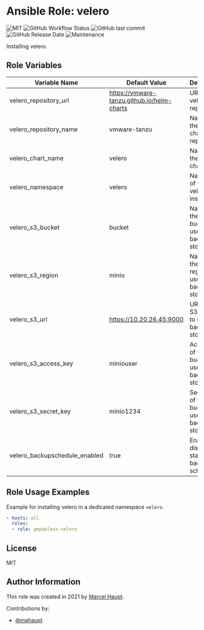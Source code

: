 # Ansible Role: velero

![MIT](https://img.shields.io/badge/license-MIT-brightgreen.svg?style=flat-square)
![GitHub Workflow Status](https://img.shields.io/github/workflow/status/gepaplexx/ansible-role-velero/Main?style=flat-square)
![GitHub last commit](https://img.shields.io/github/last-commit/gepaplexx/ansible-role-velero?style=flat-square)
![GitHub Release Date](https://img.shields.io/github/release-date/gepaplexx/ansible-role-velero?style=flat-square)
![Maintenance](https://img.shields.io/maintenance/yes/2022?style=flat-square)

Installing velero.

## Role Variables

Variable Name | Default Value | Description
------------ | ------------- | -------------
velero_repository_url | https://vmware-tanzu.github.io/helm-charts | URL of the velero chart repository
velero_repository_name | vmware-tanzu | Name of the velero chart repository
velero_chart_name | velero | Name of the velero chart
velero_namespace | velero | Namespace of the velero installation
velero_s3_bucket | bucket | Name of the S3 bucket to use for backup storage
velero_s3_region | minio | Name of the S3 region to use for backup storage
velero_s3_url | https://10.20.26.45:9000 | URL of the S3 bucket to use for backup storage
velero_s3_access_key | miniouser | Access key of the S3 bucket to use for backup storage
velero_s3_secret_key | minio1234 | Secret key of the S3 bucket to use for backup storage
velero_backupschedule_enabled | true | Enable or disable standard backup schedule


## Role Usage Examples

Example for installing velero in a dedicated namespace `velero`.

```yaml
- hosts: all
  roles:
  - role: gepaplexx.velero
```

## License

MIT

## Author Information

This role was created in 2021 by [Marcel Haupt](https://github.com/mahaupt).

Contributions by:

- [@mahaupt](https://github.com/mahaupt)
